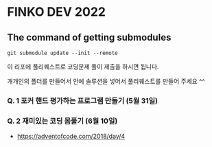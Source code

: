 # FINKO DEV 2022

## The command of getting submodules
`git submodule update --init --remote`

이 리포에 풀리퀘스트로 코딩문제 풀이 제출을 하시면 됩니다.

개개인의 폴더를 만들어서 안에 솔루션을 넣어서 풀리퀘스트를 만들어 주세요 ^^

### Q. 1 포커 핸드 평가하는 프로그램 만들기 (5월 31일)
### Q. 2 재미있는 코딩 몸풀기 (6월 10일)
- https://adventofcode.com/2018/day/4
